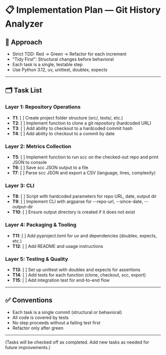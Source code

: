 # 📋 Implementation Plan — Git History Analyzer

## 🧭 Approach
- Strict TDD: Red → Green → Refactor for each increment
- "Tidy First": Structural changes before behavioral
- Each task is a single, testable step
- Use Python 3.12, uv, unittest, doublex, expects

---

## 🗂️ Task List

### Layer 1: Repository Operations
- **T1**: [ ] Create project folder structure (src/, tests/, etc.)
- **T2**: [ ] Implement function to clone a git repository (hardcoded URL)
- **T3**: [ ] Add ability to checkout to a hardcoded commit hash
- **T4**: [ ] Add ability to checkout to a commit by date

### Layer 2: Metrics Collection
- **T5**: [ ] Implement function to run scc on the checked-out repo and print JSON to console
- **T6**: [ ] Save scc JSON output to a file
- **T7**: [ ] Parse scc JSON and export a CSV (language, lines, complexity)

### Layer 3: CLI
- **T8**: [ ] Script with hardcoded parameters for repo URL, date, output dir
- **T9**: [ ] Implement CLI with argparse for --repo-url, --since-date, --output-dir
- **T10**: [ ] Ensure output directory is created if it does not exist

### Layer 4: Packaging & Tooling
- **T11**: [ ] Add pyproject.toml for uv and dependencies (doublex, expects, etc.)
- **T12**: [ ] Add README and usage instructions

### Layer 5: Testing & Quality
- **T13**: [ ] Set up unittest with doublex and expects for assertions
- **T14**: [ ] Add tests for each function (clone, checkout, scc, export)
- **T15**: [ ] Add integration test for end-to-end flow

---

## ✅ Conventions
- Each task is a single commit (structural or behavioral)
- All code is covered by tests
- No step proceeds without a failing test first
- Refactor only after green

---

(Tasks will be checked off as completed. Add new tasks as needed for future improvements.) 
